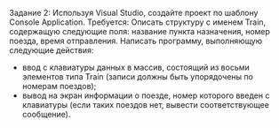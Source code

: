Задание 2:
Используя Visual Studio, создайте проект по шаблону Console Application.
Требуется: Описать структуру с именем Train, содержащую следующие поля: название пункта
назначения, номер поезда, время отправления.
Написать программу, выполняющую следующие действия:
- ввод с клавиатуры данных в массив, состоящий из восьми элементов типа Train (записи должны быть
упорядочены по номерам поездов);
- вывод на экран информации о поезде, номер которого введен с клавиатуры (если таких поездов нет,
вывести соответствующее сообщение).
